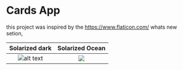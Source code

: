 # Cards App
 
this  project was inspired by the https://www.flaticon.com/ whats new setion, 

Solarized dark             |  Solarized Ocean
:-------------------------:|:-------------------------:
![alt text]([https://github.com/devnoaman/card_app/blob/master/images/implement%20this%20ui.mp4](https://github.com/devnoaman/card_app/blob/master/images/1.jpg))  |  ![](https://...Ocean.png)
